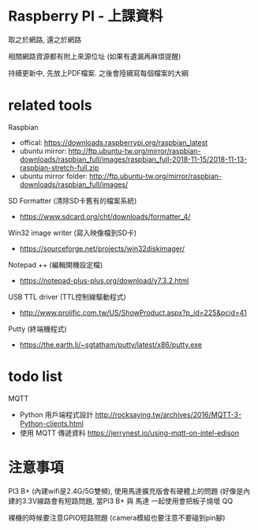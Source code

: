 # Raspberry PI - 上課資料
取之於網路, 還之於網路

相關網路資源都有附上來源位址 (如果有遺漏再麻煩提醒)

持續更新中, 先放上PDF檔案. 之後會陸續寫每個檔案的大綱

# related tools
Raspbian
* offical: https://downloads.raspberrypi.org/raspbian_latest
* ubuntu mirror: http://ftp.ubuntu-tw.org/mirror/raspbian-downloads/raspbian_full/images/raspbian_full-2018-11-15/2018-11-13-raspbian-stretch-full.zip
* ubuntu mirror folder: http://ftp.ubuntu-tw.org/mirror/raspbian-downloads/raspbian_full/images/


SD Formatter (清除SD卡舊有的檔案系統)
 * https://www.sdcard.org/cht/downloads/formatter_4/

Win32 image writer (寫入映像檔到SD卡)
* https://sourceforge.net/projects/win32diskimager/

Notepad ++ (編輯開機設定檔)
* https://notepad-plus-plus.org/download/v7.3.2.html

USB TTL driver (TTL控制線驅動程式)
* http://www.prolific.com.tw/US/ShowProduct.aspx?p_id=225&pcid=41

Putty (終端機程式)
* https://the.earth.li/~sgtatham/putty/latest/x86/putty.exe


# todo list
MQTT
* Python 用戶端程式設計 http://rocksaying.tw/archives/2016/MQTT-3-Python-clients.html
* 使用 MQTT 傳遞資料 https://jerrynest.io/using-mqtt-on-intel-edison

# 注意事項
PI3 B+ (內建wifi是2.4G/5G雙頻), 使用馬達擴充版會有硬體上的問題
(好像是內建的3.3V線路會有短路問題, 當PI3 B+ 與 馬達 一起使用會把板子燒壞 QQ


裸機的時候要注意GPIO短路問題 (camera模組也要注意不要碰到pin腳)
